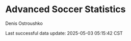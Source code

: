 # Advanced Soccer Statistics
Denis Ostroushko

<!-- gfm -->

Last successful data update: 2025-05-03 05:15:42 CST
